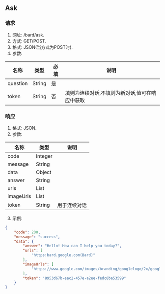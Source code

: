 ## Ask
### 请求
1. 网址: /bard/ask.
2. 方式: GET/POST.
3. 格式: JSON(当方式为POST时).
4. 参数:

名称|类型|必填|说明
---|---|---|---
question|String|是|
token|String|否|填则为连续对话,不填则为新对话,值可在响应中获取
### 响应
1. 格式: JSON.
2. 参数:

名称|类型|说明
---|---|---
code|Integer|
message|String|
data|Object|
answer|String|
urls|List|
imageUrls|List|
token|String|用于连续对话
3. 示例:
```json
{
    "code": 200,
    "message": "success",
    "data": {
        "answer": "Hello! How can I help you today?",
        "urls": [
            "https:bard.google.com(Bard)"
        ],
        "imageUrls": [
            "https://www.google.com/images/branding/googlelogo/2x/googlelogo_color_272x92dp.png"
        ],
        "token": "8953d67b-eac2-457e-a2ee-fedc8ba53599"
    }
}
```